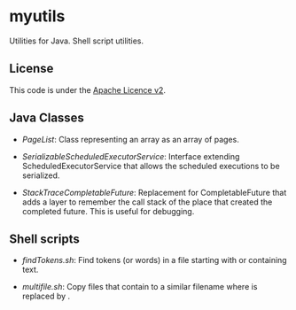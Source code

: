 myutils
=======

Utilities for Java. Shell script utilities.


License
-------
This code is under the [Apache Licence v2](https://www.apache.org/licenses/LICENSE-2.0).


Java Classes
------------

- *PageList*: Class representing an array as an array of pages.

- *SerializableScheduledExecutorService*: Interface extending ScheduledExecutorService that allows the scheduled executions to be serialized.

- *StackTraceCompletableFuture*: Replacement for CompletableFuture that adds a layer to remember the call stack of the place that created the completed future. This is useful for debugging.


Shell scripts
-------------

- *findTokens.sh*: Find tokens (or words) in a file starting with or containing text.

- *multifile.sh*: Copy files that contain <sourceSubstring> to a similar filename where <sourceSubstring> is replaced by <dest>.

